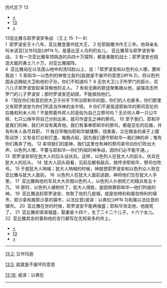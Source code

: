 ﻿





 历代志下 13




* [<](bible/2CH12.md)
* [13](bible/2CH.md)
* [>](bible/2CH14.md)



 
13亚比雅与耶罗波安争战 （王上
15·
1—
8）  
1  耶罗波安王十八年，亚比雅登基作犹大王， 
2 在耶路撒冷作王三年。他母亲名叫米该亚[又作玛迦](#FN
1)，是基比亚人乌列的女儿。 亚比雅常与耶罗波安争战。 
3 有一次亚比雅率领挑选的兵四十万摆阵，都是勇敢的战士；耶罗波安也挑选大能的勇士八十万，对亚比雅摆阵。  
4  亚比雅站在以法莲山地中的洗玛脸山上，说：「耶罗波安和以色列众人哪，要听我说！ 
5 耶和华—以色列的神曾立盐约[盐就是不废坏的意思](#FN
2)，将以色列国永远赐给大卫和他的子孙，你们不知道吗？ 
6 无奈大卫儿子所罗门的臣仆、尼八儿子耶罗波安起来背叛他的主人。 
7 有些无赖的匪徒聚集跟从他，逞强攻击所罗门的儿子罗波安；那时罗波安还幼弱，不能抵挡他们。  
8 「现在你们有意抗拒大卫子孙手下所治耶和华的国，你们的人也甚多，你们那里又有耶罗波安为你们所造当作神的金牛犊。 
9 你们不是驱逐耶和华的祭司亚伦的后裔和利未人吗？不是照着外邦人的恶俗为自己立祭司吗？无论何人牵一只公牛犊、七只公绵羊将自己分别出来，就可作虚无之神的祭司。 
10 至于我们，耶和华是我们的神，我们并没有离弃他。我们有事奉耶和华的祭司，都是亚伦的后裔，并有利未人各尽其职， 
11 每日早晚向耶和华献燔祭，烧美香，又在精金的桌子上摆陈设饼；又有金灯台和灯盏，每晚点起，因为我们遵守耶和华—我们神的命；惟有你们离弃了他。 
12 率领我们的是神，我们这里也有神的祭司拿号向你们吹出大声。以色列人哪，不要与耶和华—你们列祖的神争战，因你们必不能亨通。」  
13  耶罗波安却在犹大人的后头设伏兵。这样，以色列人在犹大人的前头，伏兵在犹大人的后头。 
14  犹大人回头观看，见前后都有敌兵，就呼求耶和华，祭司也吹号。 
15 于是犹大人呐喊；犹大人呐喊的时候，神就使耶罗波安和以色列众人败在亚比雅与犹大人面前。 
16  以色列人在犹大人面前逃跑，神将他们交在犹大人手里。 
17  亚比雅和他的军兵大大杀戮以色列人，以色列人仆倒死亡的精兵有五十万。 
18 那时，以色列人被制伏了，犹大人得胜，是因倚靠耶和华—他们列祖的神。 
19  亚比雅追赶耶罗波安，攻取了他的几座城，就是伯特利和属伯特利的镇市，耶沙拿和属耶沙拿的镇市，以法拉音[或译：以弗伦](#FN
3)和属以法拉音的镇市。 
20  亚比雅在世的时候，耶罗波安不能再强盛；耶和华攻击他，他就死了。 
21  亚比雅却渐渐强盛，娶妻妾十四个，生了二十二个儿子，十六个女儿。 
22  亚比雅其余的事和他的言行都写在先知易多的传上。 
* [<](bible/2CH12.md)
* [13](bible/2CH.md)
* [>](bible/2CH14.md)





---


[13:2:](#V2)
又作玛迦


[13:5:](#V5)
盐就是不废坏的意思


[13:19:](#V19)
或译：以弗伦




---









